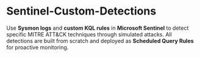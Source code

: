 # Sentinel-Custom-Detections
Use **Sysmon logs** and **custom KQL rules** in **Microsoft Sentinel** to detect specific MITRE ATT&amp;CK techniques through simulated attacks. All detections are built from scratch and deployed as **Scheduled Query Rules** for proactive monitoring.
